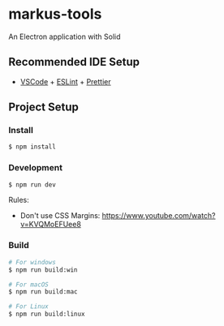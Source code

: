 # markus-tools

An Electron application with Solid

## Recommended IDE Setup

- [VSCode](https://code.visualstudio.com/) + [ESLint](https://marketplace.visualstudio.com/items?itemName=dbaeumer.vscode-eslint) + [Prettier](https://marketplace.visualstudio.com/items?itemName=esbenp.prettier-vscode)

## Project Setup

### Install

```bash
$ npm install
```

### Development

```bash
$ npm run dev
```

Rules:
- Don't use CSS Margins: https://www.youtube.com/watch?v=KVQMoEFUee8

### Build

```bash
# For windows
$ npm run build:win

# For macOS
$ npm run build:mac

# For Linux
$ npm run build:linux
```
